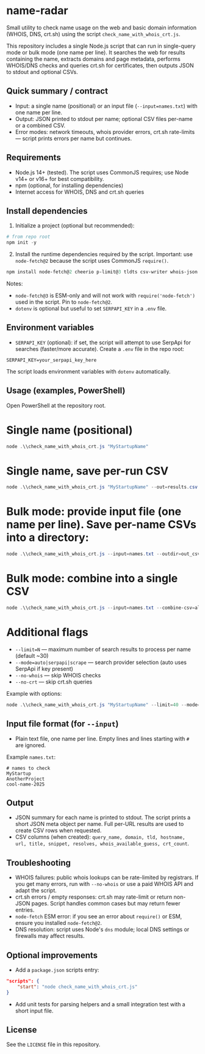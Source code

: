 # name-radar

Small utility to check name usage on the web and basic domain information (WHOIS, DNS, crt.sh) using the script `check_name_with_whois_crt.js`.

This repository includes a single Node.js script that can run in single-query mode or bulk mode (one name per line). It searches the web for results containing the name, extracts domains and page metadata, performs WHOIS/DNS checks and queries crt.sh for certificates, then outputs JSON to stdout and optional CSVs.

## Quick summary / contract

- Input: a single name (positional) or an input file (`--input=names.txt`) with one name per line.
- Output: JSON printed to stdout per name; optional CSV files per-name or a combined CSV.
- Error modes: network timeouts, whois provider errors, crt.sh rate-limits — script prints errors per name but continues.

## Requirements

- Node.js 14+ (tested). The script uses CommonJS requires; use Node v14+ or v16+ for best compatibility.
- npm (optional, for installing dependencies)
- Internet access for WHOIS, DNS and crt.sh queries

## Install dependencies

1. Initialize a project (optional but recommended):

```powershell
# from repo root
npm init -y
```

2. Install the runtime dependencies required by the script. Important: use `node-fetch@2` because the script uses CommonJS `require()`.

```powershell
npm install node-fetch@2 cheerio p-limit@3 tldts csv-writer whois-json dotenv
```

Notes:
- `node-fetch@3` is ESM-only and will not work with `require('node-fetch')` used in the script. Pin to `node-fetch@2`.
- `dotenv` is optional but useful to set `SERPAPI_KEY` in a `.env` file.

## Environment variables

- `SERPAPI_KEY` (optional): if set, the script will attempt to use SerpApi for searches (faster/more accurate). Create a `.env` file in the repo root:

```text
SERPAPI_KEY=your_serpapi_key_here
```

The script loads environment variables with `dotenv` automatically.

## Usage (examples, PowerShell)

Open PowerShell at the repository root.

# Single name (positional)
```powershell
node .\\check_name_with_whois_crt.js "MyStartupName"
```

# Single name, save per-run CSV
```powershell
node .\\check_name_with_whois_crt.js "MyStartupName" --out=results.csv
```

# Bulk mode: provide input file (one name per line). Save per-name CSVs into a directory:
```powershell
node .\\check_name_with_whois_crt.js --input=names.txt --outdir=out_csv --limit=25
```

# Bulk mode: combine into a single CSV
```powershell
node .\\check_name_with_whois_crt.js --input=names.txt --combine-csv=all_results.csv --limit=25
```

# Additional flags
- `--limit=N` — maximum number of search results to process per name (default ~30)
- `--mode=auto|serpapi|scrape` — search provider selection (auto uses SerpApi if key present)
- `--no-whois` — skip WHOIS checks
- `--no-crt` — skip crt.sh queries

Example with options:

```powershell
node .\\check_name_with_whois_crt.js "MyStartupName" --limit=40 --mode=auto --out=single.csv --no-whois
```

## Input file format (for `--input`)

- Plain text file, one name per line. Empty lines and lines starting with `#` are ignored.

Example `names.txt`:

```text
# names to check
MyStartup
AnotherProject
cool-name-2025
```

## Output

- JSON summary for each name is printed to stdout. The script prints a short JSON meta object per name. Full per-URL results are used to create CSV rows when requested.
- CSV columns (when created): `query_name, domain, tld, hostname, url, title, snippet, resolves, whois_available_guess, crt_count`.

## Troubleshooting

- WHOIS failures: public whois lookups can be rate-limited by registrars. If you get many errors, run with `--no-whois` or use a paid WHOIS API and adapt the script.
- crt.sh errors / empty responses: crt.sh may rate-limit or return non-JSON pages. Script handles common cases but may return fewer entries.
- `node-fetch` ESM error: if you see an error about `require()` or ESM, ensure you installed `node-fetch@2`.
- DNS resolution: script uses Node's `dns` module; local DNS settings or firewalls may affect results.

## Optional improvements

- Add a `package.json` scripts entry:

```json
"scripts": {
	"start": "node check_name_with_whois_crt.js"
}
```

- Add unit tests for parsing helpers and a small integration test with a short input file.

## License

See the `LICENSE` file in this repository.
